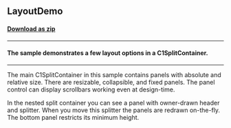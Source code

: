 ## LayoutDemo
#### [Download as zip](https://grapecity.github.io/DownGit/#/home?url=https://github.com/GrapeCity/ComponentOne-WinForms-Samples/tree/master/NetFramework\WinForms\CS\DotNetCore3\LayoutDemo)
____
#### The sample demonstrates a few layout options in a C1SplitContainer.
____
The main C1SplitContainer in this sample contains panels with absolute and relative size. There are resizable, collapsible, and fixed panels. The panel control can display scrollbars working even at design-time. 

In the nested split container you can see a panel with owner-drawn header and splitter. When you move this splitter the panels are redrawn on-the-fly. The bottom panel restricts its minimum height. 